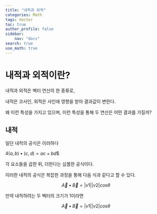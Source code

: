 ```yaml
---
title: "내적과 외적"
categories: Math
tags: Vector
toc: true
author_profile: false
sidebar:
    nav: "docs"
search: true
use_math: true
---
```


# 내적과 외적이란?

내적과 외적은 벡터 연산의 한 종류로,

내적은 코사인, 외적은 사인에 영향을 받아 결과값이 변한다.

왜 이런 특성을 가지고 있으며, 
이런 특성을 통해 두 연산은 어떤 결과를 가질까?

## 내적

일단 내적의 공식은 이러하다

$4(a, b) • (c, d) = ac + bd$$

각 요소들을 곱한 뒤, 더한다는 심플한 공식이다.

이러한 내적의 공식은 복잡한 과정을 통해 다음 식과 같다고 할 수 있다.

$$\overrightarrow{A} • \overrightarrow{B} = |v1||v2|cos\theta$$

만약 내적하려는 두 벡터의 크기가 1이라면

$$\overrightarrow{A} • \overrightarrow{B} = |v1||v2|cos\theta$$
